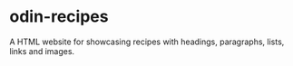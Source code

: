 # odin-recipes
A HTML website for showcasing recipes with headings, paragraphs, lists, links and images.